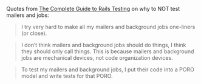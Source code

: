 Quotes from [The Complete Guide to Rails Testing](https://www.codewithjason.com/complete-guide-to-rails-testing/) on why to NOT test mailers and jobs:
> I try very hard to make all my mailers and background jobs one-liners (or close).

> I don’t think mailers and background jobs should do things, I think they should only call things. This is because mailers and background jobs are mechanical devices, not code organization devices.

>To test my mailers and background jobs, I put their code into a PORO model and write tests for that PORO.
